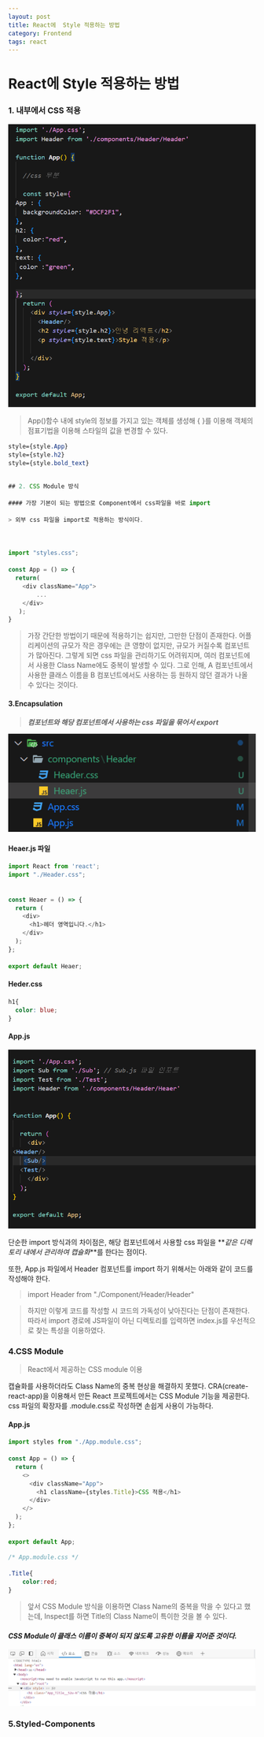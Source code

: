 ```yaml
---
layout: post
title: React에  Style 적용하는 방법 
category: Frontend
tags: react
---
```


# React에 Style 적용하는 방법 


### 1. 내부에서 CSS 적용 
![Alt text](image-2.png) 

> App()함수 내에 style의 정보를 가지고 있는 객체를 생성해 { }를 이용해 객체의 점표기법을 이용해 스타일의 값을 변경할 수 있다. 

``````css
style={style.App}
style={style.h2}
style={style.bold_text}
``````

``````js

## 2. CSS Module 방식

#### 가장 기본이 되는 방법으로 Component에서 css파일을 바로 import

> 외부 css 파일을 import로 적용하는 방식이다. 



import "styles.css"; 

const App = () => {
  return(
    <div className="App">
    	...
    </div>
   );
}
``````
> 가장 간단한 방법이기 때문에 적용하기는 쉽지만, 그만한 단점이 존재한다.
>어플리케이션의 규모가 작은 경우에는 큰 영향이 없지만, 규모가 커질수록 컴포넌트가 많아진다.
>그렇게 되면 css 파일을 관리하기도 어려워지며, 여러 컴포넌트에서 사용한 Class Name에도 중복이 발생할 수 있다.
>그로 인해, A 컴포넌트에서 사용한 클래스 이름을 B 컴포넌트에서도 사용하는 등 원하지 않던 결과가 나올 수 있다는 것이다. 



#### 3.Encapsulation

> **_컴포넌트와 해당 컴포넌트에서 사용하는 css 파일을 묶어서 export_**

![Alt text](<스크린샷 2024-01-30 094604.png>)

#### Heaer.js 파일

``````js
import React from 'react';
import "./Header.css";


const Heaer = () => {
  return (
    <div>
      <h1>헤더 영역입니다.</h1>
    </div>
  );
};

export default Heaer;
``````
#### Heder.css 

``````css
h1{
  color: blue;
}

``````

#### App.js 

![Alt text](<스크린샷 2024-01-30 095039.png>)

단순한 import 방식과의 차이점은, 해당 컴포넌트에서 사용할 css 파일을 **_같은 디렉토리 내에서 관리하여 캡슐화_**를 한다는 점이다.

또한, App.js 파일에서 Header 컴포넌트를 import 하기 위해서는 아래와 같이 코드를 작성해야 한다.

> import Header from "./Component/Header/Header"

> 하지만 이렇게 코드를 작성할 시 코드의 가독성이 낮아진다는 단점이 
> 존재한다. 따라서 import 경로에 JS파일이 아닌 디렉토리를 입력하면 
> index.js를 우선적으로 찾는 특성을 이용하였다.

### 4.CSS Module

> React에서 제공하는 CSS module 이용

캡슐화를 사용하더라도 Class Name의 중복 현상을 해결하지 못했다.
CRA(create-react-app)을 이용해서 만든 React 프로젝트에서는 CSS Module 기능을 제공한다.
css 파일의 확장자를 .module.css로 작성하면 손쉽게 사용이 가능하다.

#### App.js

``````js
import styles from "./App.module.css";

const App = () => {
  return (
    <>
      <div className="App">
        <h1 className={styles.Title}>CSS 적용</h1>
      </div>
    </>
  );
};

export default App;
``````
``````css
/* App.module.css */

.Title{
	color:red;
}
``````

> 앞서 CSS Module 방식을 이용하면 Class Name의 중복을 막을 수 있다고 했는데,
>  Inspect를 하면 Title의 Class Name이 특이한 것을 볼 수 있다.

#### **_CSS Module이 클래스 이름이 중복이 되지 않도록 고유한 이름을 지어준 것이다._**

![Alt text](image-3.png)

### 5.Styled-Components













